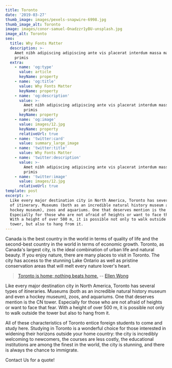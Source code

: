 ```yaml
---
title: Toronto
date: '2019-03-27'
thumb_image: images/pexels-snapwire-6998.jpg
thumb_image_alt: Toronto
image: images/conor-samuel-Onadzzr1yBU-unsplash.jpg
image_alt: Toronto
seo:
  title: Why Fonts Matter
  description: >-
    Amet nibh adipiscing adipiscing ante vis placerat interdum massa massa
    primis
  extra:
    - name: 'og:type'
      value: article
      keyName: property
    - name: 'og:title'
      value: Why Fonts Matter
      keyName: property
    - name: 'og:description'
      value: >-
        Amet nibh adipiscing adipiscing ante vis placerat interdum massa massa
        primis
      keyName: property
    - name: 'og:image'
      value: images/12.jpg
      keyName: property
      relativeUrl: true
    - name: 'twitter:card'
      value: summary_large_image
    - name: 'twitter:title'
      value: Why Fonts Matter
    - name: 'twitter:description'
      value: >-
        Amet nibh adipiscing adipiscing ante vis placerat interdum massa massa
        primis
    - name: 'twitter:image'
      value: images/12.jpg
      relativeUrl: true
template: post
excerpt: >-
  Like every major destination city in North America, Toronto has several types
  of itinerary. Museums (both as an incredible natural history museum and even a
  hockey museum), zoos and aquariums. One that deserves mention is the CN tower.
  Especially for those who are not afraid of heights or want to face that fear.
  With a height of over 500 m, it is possible not only to walk outside the
  tower, but also to hang from it.
---
```

Canada is the best country in the world in terms of quality of life and the second-best country in the world in terms of economic growth. Toronto, as Canada's largest city, is the ideal combination of urban life and natural beauty. If you enjoy nature, there are many places to visit in Toronto. The city has access to the stunning Lake Ontario as well as pristine conservation areas that will melt every nature lover's heart.

> [Toronto is home; nothing beats home.](https://www.inspiringquotes.us/quotes/Z5oV_QU5zxvt6)
> \-- [Ellen Wong](https://www.inspiringquotes.us/author/8211-ellen-wong)

Like every major destination city in North America, Toronto has several types of itineraries. Museums (both as an incredible natural history museum and even a hockey museum), zoos, and aquariums. One that deserves mention is the CN tower. Especially for those who are not afraid of heights or want to face that fear. With a height of over 500 m, it is possible not only to walk outside the tower but also to hang from it.

All of these characteristics of Toronto entice foreign students to come and study here.
Studying in Toronto is a wonderful choice for those interested in widening their horizons outside your home country: the city is incredibly welcoming to newcomers, the courses are less costly, the educational institutions are among the finest in the world, the city is stunning, and there is always the chance to immigrate.

Contact Us for a quote!
